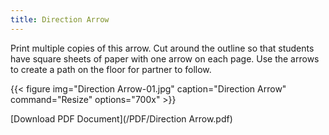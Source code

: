 ```yaml
---
title: Direction Arrow
---
```


Print multiple copies of this arrow. Cut around the outline so that students have square sheets of paper with one arrow on each page. Use the arrows to create a path on the floor for partner to follow.

{{< figure
img="Direction Arrow-01.jpg"
caption="Direction Arrow"
command="Resize"
options="700x" >}}



[Download PDF Document](/PDF/Direction Arrow.pdf)
